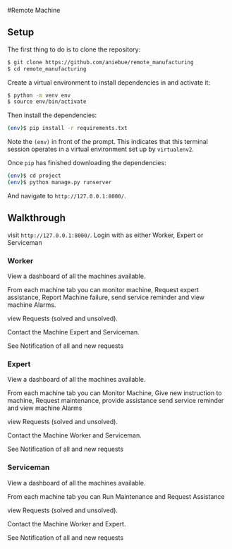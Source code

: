 #Remote Machine

## Setup

The first thing to do is to clone the repository:

```sh
$ git clone https://github.com/aniebue/remote_manufacturing
$ cd remote_manufacturing
```

Create a virtual environment to install dependencies in and activate it:

```sh
$ python -m venv env
$ source env/bin/activate
```

Then install the dependencies:

```sh
(env)$ pip install -r requirements.txt
```
Note the `(env)` in front of the prompt. This indicates that this terminal
session operates in a virtual environment set up by `virtualenv2`.

Once `pip` has finished downloading the dependencies:
```sh
(env)$ cd project
(env)$ python manage.py runserver
```
And navigate to `http://127.0.0.1:8000/`.



## Walkthrough

visit `http://127.0.0.1:8000/`. Login with as either Worker, Expert or Serviceman

### Worker

View a dashboard of all the machines available.

From each machine tab you can monitor machine, Request expert assistance, Report Machine failure, send service reminder and view machine Alarms.

view Requests (solved and unsolved).

Contact the Machine Expert and Serviceman.

See Notification of all and new requests


### Expert

View a dashboard of all the machines available.

From each machine tab you can Monitor Machine, Give new instruction to machine, Request maintenance, provide assistance send service reminder and view machine Alarms

view Requests (solved and unsolved).

Contact the Machine Worker and Serviceman.

See Notification of all and new requests

### Serviceman

View a dashboard of all the machines available.

From each machine tab you can Run Maintenance and Request Assistance

view Requests (solved and unsolved).

Contact the Machine Worker and Expert.

See Notification of all and new requests


